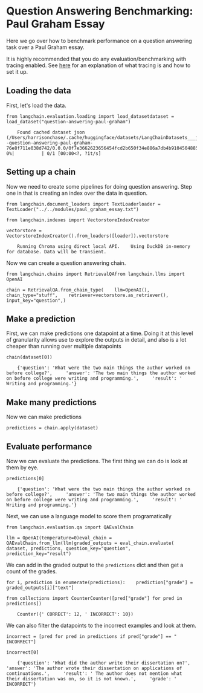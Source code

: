 Question Answering Benchmarking: Paul Graham Essay
==================================================

Here we go over how to benchmark performance on a question answering task over a Paul Graham essay.

It is highly recommended that you do any evaluation/benchmarking with tracing enabled. See [here](https://python.langchain.com/docs/modules/callbacks/how_to/tracing) for an explanation of what tracing is and how to set it up.

Loading the data[​](#loading-the-data "Direct link to Loading the data")
------------------------------------------------------------------------

First, let's load the data.

    from langchain.evaluation.loading import load_datasetdataset = load_dataset("question-answering-paul-graham")

        Found cached dataset json (/Users/harrisonchase/.cache/huggingface/datasets/LangChainDatasets___json/LangChainDatasets--question-answering-paul-graham-76e8f711e038d742/0.0.0/0f7e3662623656454fcd2b650f34e886a7db4b9104504885bd462096cc7a9f51)      0%|          | 0/1 [00:00<?, ?it/s]

Setting up a chain[​](#setting-up-a-chain "Direct link to Setting up a chain")
------------------------------------------------------------------------------

Now we need to create some pipelines for doing question answering. Step one in that is creating an index over the data in question.

    from langchain.document_loaders import TextLoaderloader = TextLoader("../../modules/paul_graham_essay.txt")

    from langchain.indexes import VectorstoreIndexCreator

    vectorstore = VectorstoreIndexCreator().from_loaders([loader]).vectorstore

        Running Chroma using direct local API.    Using DuckDB in-memory for database. Data will be transient.

Now we can create a question answering chain.

    from langchain.chains import RetrievalQAfrom langchain.llms import OpenAI

    chain = RetrievalQA.from_chain_type(    llm=OpenAI(),    chain_type="stuff",    retriever=vectorstore.as_retriever(),    input_key="question",)

Make a prediction[​](#make-a-prediction "Direct link to Make a prediction")
---------------------------------------------------------------------------

First, we can make predictions one datapoint at a time. Doing it at this level of granularity allows use to explore the outputs in detail, and also is a lot cheaper than running over multiple datapoints

    chain(dataset[0])

        {'question': 'What were the two main things the author worked on before college?',     'answer': 'The two main things the author worked on before college were writing and programming.',     'result': ' Writing and programming.'}

Make many predictions[​](#make-many-predictions "Direct link to Make many predictions")
---------------------------------------------------------------------------------------

Now we can make predictions

    predictions = chain.apply(dataset)

Evaluate performance[​](#evaluate-performance "Direct link to Evaluate performance")
------------------------------------------------------------------------------------

Now we can evaluate the predictions. The first thing we can do is look at them by eye.

    predictions[0]

        {'question': 'What were the two main things the author worked on before college?',     'answer': 'The two main things the author worked on before college were writing and programming.',     'result': ' Writing and programming.'}

Next, we can use a language model to score them programatically

    from langchain.evaluation.qa import QAEvalChain

    llm = OpenAI(temperature=0)eval_chain = QAEvalChain.from_llm(llm)graded_outputs = eval_chain.evaluate(    dataset, predictions, question_key="question", prediction_key="result")

We can add in the graded output to the `predictions` dict and then get a count of the grades.

    for i, prediction in enumerate(predictions):    prediction["grade"] = graded_outputs[i]["text"]

    from collections import CounterCounter([pred["grade"] for pred in predictions])

        Counter({' CORRECT': 12, ' INCORRECT': 10})

We can also filter the datapoints to the incorrect examples and look at them.

    incorrect = [pred for pred in predictions if pred["grade"] == " INCORRECT"]

    incorrect[0]

        {'question': 'What did the author write their dissertation on?',     'answer': 'The author wrote their dissertation on applications of continuations.',     'result': ' The author does not mention what their dissertation was on, so it is not known.',     'grade': ' INCORRECT'}